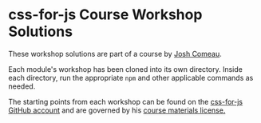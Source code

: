 # css-for-js Course Workshop Solutions

These workshop solutions are part of a course by [Josh Comeau](https://www.joshwcomeau.com).

Each module's workshop has been cloned into its own directory.
Inside each directory, run the appropriate `npm` and other applicable commands as needed.

The starting points from each workshop can be found on the [css-for-js GitHub account](https://github.com/css-for-js)
and are governed by his [course materials license.](https://github.com/css-for-js/huckleberry/blob/main/LICENSE.md)